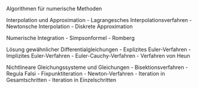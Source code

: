 Algorithmen für numerische Methoden

Interpolation und Approximation
	- Lagrangesches Interpolationsverfahren
	- Newtonsche Interpolation
	- Diskrete Approximation

Numerische Integration
    - Simpsonformel
    - Romberg

Lösung gewähnlicher Differentialgleichungen
	- Explizites Euler-Verfahren
	- Implizites Euler-Verfahren
	- Euler-Cauchy-Verfahren
	- Verfahren von Heun

Nichtlineare Gleichungssysteme und Gleichungen
	- Bisektionsverfahren
	- Regula Falsi 
	- Fixpunktiteration
	- Newton-Verfahren
	- Iteration in Gesamtschritten
	- Iteration in Einzelschritten
